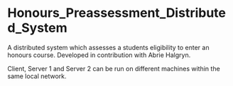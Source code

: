 # Honours_Preassessment_Distributed_System
 A distributed system which assesses a students eligibility to enter an honours course. Developed in contribution with Abrie Halgryn.
 
 Client, Server 1 and Server 2 can be run on different machines within the same local network.
